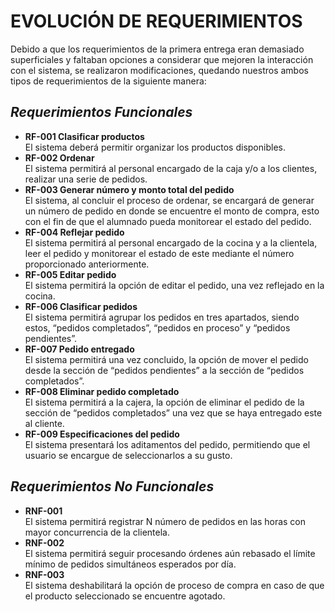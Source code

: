 # EVOLUCIÓN DE REQUERIMIENTOS 
Debido a que los requerimientos de la primera entrega eran demasiado superficiales y faltaban opciones a considerar que mejoren la interacción con el sistema, se realizaron modificaciones, quedando nuestros ambos tipos de requerimientos de la siguiente manera: 


## *Requerimientos Funcionales* 
- **RF-001 Clasificar productos**  
El sistema deberá permitir organizar los productos disponibles. 
- **RF-002 Ordenar**  
El sistema permitirá al personal encargado de la caja y/o a los clientes, realizar una serie de pedidos. 
- **RF-003 Generar número y monto total del pedido**  
El sistema, al concluir el proceso de ordenar, se encargará de generar un número de pedido en donde se encuentre el monto de compra, esto con el fin de que el alumnado pueda monitorear el estado del pedido. 
- **RF-004 Reflejar pedido**  
El sistema permitirá al personal encargado de la cocina y a la clientela, leer el pedido y monitorear el estado de este mediante el número proporcionado anteriormente. 
- **RF-005 Editar pedido**  
El sistema permitirá la opción de editar el pedido, una vez reflejado en la cocina.  
- **RF-006 Clasificar pedidos**  
El sistema permitirá agrupar los pedidos en tres apartados, siendo estos, “pedidos completados”, “pedidos en proceso” y “pedidos pendientes”.  
- **RF-007 Pedido entregado**  
El sistema permitirá una vez concluido, la opción de mover el pedido desde la sección de “pedidos pendientes” a la sección de “pedidos completados”.  
- **RF-008 Eliminar pedido completado**  
El sistema permitirá a la cajera, la opción de eliminar el pedido de la sección de “pedidos completados” una vez que se haya entregado este al cliente.  
- **RF-009 Especificaciones del pedido**  
El sistema presentará los aditamentos del pedido, permitiendo que el usuario se encargue de seleccionarlos a su gusto.  

## *Requerimientos No Funcionales*  
-	**RNF-001**  
El sistema permitirá registrar N número de pedidos en las horas con mayor concurrencia de la clientela.  
-	**RNF-002**  
El sistema permitirá seguir procesando órdenes aún rebasado el límite mínimo de pedidos simultáneos esperados por día.  
-	**RNF-003**  
El sistema deshabilitará la opción de proceso de compra en caso de que el producto seleccionado se encuentre agotado. 

